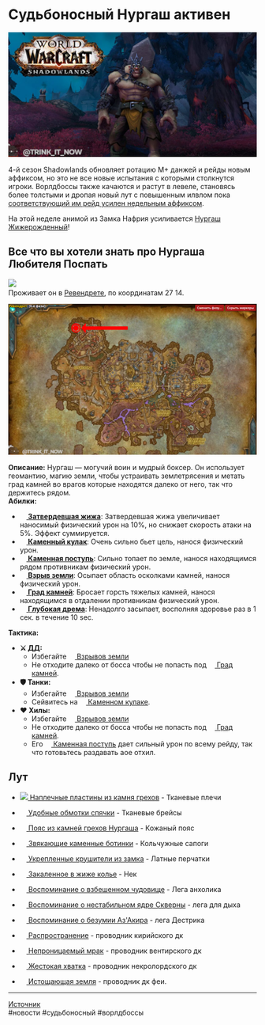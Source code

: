# Судьбоносный Нургаш активен

<p align="center">
<img src="https://raw.githubusercontent.com/MagicalCow/TrinkIT-News/main/Sources/Assets/WH328133/WH328133-01.jpg" width="600"/>
</p>  

4-й сезон Shadowlands обновляет ротацию M+ данжей и рейды новым аффиксом, но это не все новые испытания с которыми столкнутся игроки. Ворлдбоссы также качаются и растут в левеле, становясь более толстыми и дропая новый лут с повышенным илвлом пока [соответствующий им рейд усилен недельным аффиксом](https://github.com/MagicalCow/TrinkIT-News/blob/main/Sources/News/WH328061.md#%D1%83%D1%81%D0%B8%D0%BB%D0%B5%D0%BD%D0%B8%D1%8F-%D0%B2%D0%BE%D1%80%D0%BB%D0%B4%D0%B1%D0%BE%D1%81%D1%81%D0%BE%D0%B2).

На этой неделе анимой из Замка Нафрия усиливается [Нургаш Жижерожденный](https://ru.wowhead.com/npc=167526/нургаш-жижерожденный)!

## Все что вы хотели знать про Нургаша Любителя Поспать
![](https://wow.zamimg.com/images/wow/journal/ui-ej-boss-nurgashmuckformed.png)  
Проживает он в [Ревендрете](https://ru.wowhead.com/zone=10413/ревендрет), по координатам 27 14.

<p align="center">
<img src="https://raw.githubusercontent.com/MagicalCow/TrinkIT-News/main/Sources/Assets/WH328133/WH328133-02.jpg" width="600"/>
</p>  

**Описание:** Нургаш — могучий воин и мудрый боксер. Он использует геомантию, магию земли, чтобы устраивать землетрясения и метать град камней во врагов которые находятся далеко от него, так что держитесь рядом.  
**Абилки:**
- **<a href="https://ru.wowhead.com/spell=338872"><img src="https://wow.zamimg.com/images/wow/icons/large/item_earthenmight.jpg" width="13" height="13"/> Затвердевшая жижа</a>**: Затвердевшая жижа увеличивает наносимый физический урон на 10%, но снижает скорость атаки на 5%. Эффект суммируется.
- **<a href="https://ru.wowhead.com/spell=338858"><img src="https://wow.zamimg.com/images/wow/icons/large/spell_deathknight_icetouch.jpg" width="13" height="13"/> Каменный кулак</a>**: Очень сильно бьет цель, нанося физический урон.
- **<a href="https://ru.wowhead.com/spell=338863"><img src="https://wow.zamimg.com/images/wow/icons/large/spell_shaman_earthquake.jpg" width="13" height="13"/> Каменная поступь</a>**: Сильно топает по земле, нанося находящимся рядом противникам физический урон.
- **<a href="https://ru.wowhead.com/spell=338864"><img src="https://wow.zamimg.com/images/wow/icons/large/ability_earthen_pillar.jpg" width="13" height="13"/> Взрыв земли</a>**: Осыпает область осколками камней, нанося физический урон.
- **<a href="https://ru.wowhead.com/spell=338867"><img src="https://wow.zamimg.com/images/wow/icons/large/shaman_pvp_rockshield.jpg" width="13" height="13"/> Град камней</a>**: Бросает горсть тяжелых камней, нанося находящимся в отдалении противникам физический урон.
- **<a href="https://ru.wowhead.com/spell=338868"><img src="https://wow.zamimg.com/images/wow/icons/large/spell_nature_sleep.jpg" width="13" height="13"/> Глубокая дрема</a>**: Ненадолго засыпает, восполняя здоровье раз в 1 сек. в течение 10 sec.

**Тактика:**  
- **⚔️ ДД:**
	- Избегайте <a href="https://ru.wowhead.com/spell=338864"><img src="https://wow.zamimg.com/images/wow/icons/large/ability_earthen_pillar.jpg" width="13" height="13"/> Взрывов земли</a>  
	- Не отходите далеко от босса чтобы не попасть под <a href="https://ru.wowhead.com/spell=338867"><img src="https://wow.zamimg.com/images/wow/icons/large/shaman_pvp_rockshield.jpg" width="13" height="13"/> Град камней</a>.  
- **🛡️ Танки:**
	- Избегайте <a href="https://ru.wowhead.com/spell=338864"><img src="https://wow.zamimg.com/images/wow/icons/large/ability_earthen_pillar.jpg" width="13" height="13"/> Взрывов земли</a>  
	- Сейвитесь на <a href="https://ru.wowhead.com/spell=338858"><img src="https://wow.zamimg.com/images/wow/icons/large/spell_deathknight_icetouch.jpg" width="13" height="13"/> Каменном кулаке</a>.
- **❤️ Хилы:**
	- Избегайте <a href="https://ru.wowhead.com/spell=338864"><img src="https://wow.zamimg.com/images/wow/icons/large/ability_earthen_pillar.jpg" width="13" height="13"/> Взрывов земли</a>
	- Не отходите далеко от босса чтобы не попасть под <a href="https://ru.wowhead.com/spell=338867"><img src="https://wow.zamimg.com/images/wow/icons/large/shaman_pvp_rockshield.jpg" width="13" height="13"/> Град камней</a>.  
	- Его <a href="https://ru.wowhead.com/spell=338863"><img src="https://wow.zamimg.com/images/wow/icons/large/spell_shaman_earthquake.jpg" width="13" height="13"/> Каменная поступь</a> дает сильный урон по всему рейду, так что готовьтесь раздавать аое отхил.

## Лут

- <a href="https://ru.wowhead.com/item=184137/наплечные-пластины-из-камня-грехов"><img src="https://wow.zamimg.com/images/wow/icons/tiny/inv_cloth_revendrethraid_d_01_shoulder.gif" width="13" /> Наплечные пластины из камня грехов</a> - Тканевые плечи  

- <a href="https://ru.wowhead.com/item=184131/удобные-обмотки-спячки"><img src="https://wow.zamimg.com/images/wow/icons/tiny/inv_cloth_revendrethraid_d_01_bracer.gif" width="13" height="13"/> Удобные обмотки спячки</a> - Тканевые брейсы  

- <a href="https://ru.wowhead.com/item=184130/пояс-из-камней-грехов-нургаша"><img src="https://wow.zamimg.com/images/wow/icons/tiny/inv_belt_leather_revendrethraid_d_01.gif" width="13" height="13"/> Пояс из камней грехов Нургаша</a> - Кожаный пояс  

- <a href="https://ru.wowhead.com/item=184134/звякающие-каменные-ботинки"><img src="https://wow.zamimg.com/images/wow/icons/tiny/inv_boot_mail_revendrethraid_d_01.gif" width="13" height="13"/> Звякающие каменные ботинки</a> - Кольчужные сапоги  

- <a href="https://ru.wowhead.com/item=184171/укрепленные-крушители-из-замка"><img src="https://wow.zamimg.com/images/wow/icons/tiny/inv_plate_revendrethraid_d_01_glove.gif" width="13" height="13"/> Укрепленные крушители из замка</a> - Латные перчатки  

- <a href="https://ru.wowhead.com/item=184144/закаленное-в-жиже-колье"><img src="https://wow.zamimg.com/images/wow/icons/tiny/inv_neck_ardenweald_01_silver.gif" width="13" height="13"/> Закаленное в жиже колье</a> - Нек  

- <a href="https://ru.wowhead.com/item=182638/воспоминание-о-взбешенном-чудовище"><img src="https://wow.zamimg.com/images/wow/icons/tiny/ability_warlock_baneofhavoc.gif" width="13" height="13"/> Воспоминание о взбешенном чудовище</a> - Лега анхолика  

- <a href="https://ru.wowhead.com/item=183215/воспоминание-о-нестабильном-ядре-скверны"><img src="https://wow.zamimg.com/images/wow/icons/tiny/inv_archaeology_70_crystallineeyeofundravius.gif" width="13" height="13"/> Воспоминание о нестабильном ядре Скверны</a> - лега для дыха  

- <a href="https://ru.wowhead.com/item=183376/воспоминание-о-безумии-азакира"><img src="https://wow.zamimg.com/images/wow/icons/tiny/ability_warlock_chaosbolt.gif" width="13" height="13"/> Воспоминание о безумии Аз'Акира</a> - лега Дестрика  

- <a href="https://ru.wowhead.com/spell=338664/распространение"><img src="https://wow.zamimg.com/images/wow/icons/tiny/ability_bastion_deathknight.gif" width="13" height="13"/> Распространение</a> - проводник кирийского дк  

- <a href="https://ru.wowhead.com/spell=338628/непроницаемый-мрак"><img src="https://wow.zamimg.com/images/wow/icons/tiny/ability_revendreth_deathknight.gif" width="13" height="13"/> Непроницаемый мрак</a> - проводник вентирского дк  

- <a href="https://ru.wowhead.com/spell=338651/жестокая-хватка"><img src="https://wow.zamimg.com/images/wow/icons/tiny/ability_maldraxxus_deathknight.gif" width="13" height="13"/> Жестокая хватка</a> - проводник некролордского дк  

- <a href="https://ru.wowhead.com/spell=341344/истощающая-земля"><img src="https://wow.zamimg.com/images/wow/icons/tiny/ability_ardenweald_deathknight.gif" width="13" height="13"/> Истощающая земля</a> - проводник дк феи.  


---
[Источник](https://www.wowhead.com/news/328133)  
#новости #судьбоносный #ворлдбоссы
